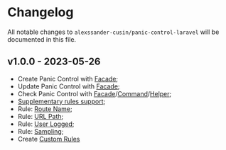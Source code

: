 # Changelog

All notable changes to `alexssander-cusin/panic-control-laravel` will be documented in this file.

## v1.0.0 - 2023-05-26

- Create Panic Control with [Facade];
- Update Panic Control with [Facade];
- Check Panic Control with [Facade]/[Command]/[Helper];
- [Supplementary rules support](https://github.com/alexssander-cusin/panic-control-laravel#rules);
- Rule: [Route Name](https://github.com/alexssander-cusin/panic-control-laravel#route-name);
- Rule: [URL Path](https://github.com/alexssander-cusin/panic-control-laravel#url-path);
- Rule: [User Logged](https://github.com/alexssander-cusin/panic-control-laravel#user-logged);
- Rule: [Sampling](https://github.com/alexssander-cusin/panic-control-laravel#sampling);
- Create [Custom Rules](https://github.com/alexssander-cusin/panic-control-laravel#custom-rules)

[Facade]: https://github.com/alexssander-cusin/panic-control-laravel#facade
[Helper]: https://github.com/alexssander-cusin/panic-control-laravel#helper
[Command]: https://github.com/alexssander-cusin/panic-control-laravel#command
